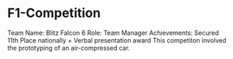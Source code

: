 # F1-Competition
Team Name: Blitz Falcon 6
Role: Team Manager
Achievements: Secured 11th Place nationally + Verbal presentation award
This competiton involved the prototyping of an air-compressed car. 
